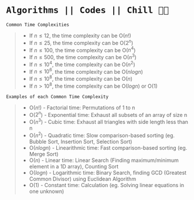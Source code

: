 # `Algorithms || Codes || Chill 🥱🐧`

 `Common Time Complexities`
 > - If $n ≤ 12$, the time complexity can be O($n!$)<br>
 > - If $n ≤ 25$, the time complexity can be O($2^n$)<br>
 > - If $n ≤ 100$, the time complexity can be O($n^4$)<br>
 > - If $n ≤ 500$, the time complexity can be O($n^3$)<br>
 > - If $n ≤ 10^4$, the time complexity can be O($n^2$)<br>
 > - If $n ≤ 10^6$, the time complexity can be O($n log n$)<br>
 > - If $n ≤ 10^8$, the time complexity can be O($n$)<br>
 > - If $n > 10^8$, the time complexity can be O($log n$) or O($1$)<br>
 
`Examples of each Common Time Complexity`
 >  - O($n!$) - Factorial time: Permutations of 1 to n<br>
 >  - O($2^n$) - Exponential time: Exhaust all subsets of an array of size n<br>
 >  - O($n^3$) - Cubic time: Exhaust all triangles with side length less than n<br>
 >  - O($n^2$) - Quadratic time: Slow comparison-based sorting (eg. Bubble Sort, Insertion Sort, Selection Sort)<br>
 >  - O($n log n$) -  Linearithmic time: Fast comparison-based sorting (eg. Merge Sort)<br>
 >  - O($n$) - Linear time: Linear Search (Finding maximum/minimum element in a 1D array), Counting Sort<br>
 >  - O($log n$) - Logarithmic time: Binary Search, finding GCD (Greatest Common Divisor) using Euclidean Algorithm<br>
 >  - O($1$) - Constant time: Calculation (eg. Solving linear equations in one unknown)<br>
